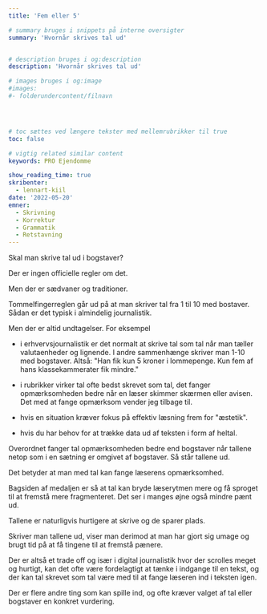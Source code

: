 ```yaml
---
title: 'Fem eller 5'

# summary bruges i snippets på interne oversigter
summary: 'Hvornår skrives tal ud'


# description bruges i og:description
description: 'Hvornår skrives tal ud'

# images bruges i og:image
#images:
#- folderundercontent/filnavn




# toc sættes ved længere tekster med mellemrubrikker til true
toc: false

# vigtig related similar content
keywords: PRO Ejendomme

show_reading_time: true
skribenter:
  - lennart-kiil
date: '2022-05-20'
emner:
  - Skrivning
  - Korrektur
  - Grammatik
  - Retstavning
---
```


Skal man skrive tal ud i bogstaver?

Der er ingen officielle regler om det.

Men der er sædvaner og traditioner.

Tommelfingerreglen går ud på at man skriver tal fra 1 til 10 med bostaver. Sådan er det typisk i almindelig journalistik.

Men der er altid undtagelser. For eksempel


- i erhvervsjournalistik er det normalt at skrive tal som tal når man tæller valutaenheder og lignende. I andre sammenhænge skriver man 1-10 med bogstaver. Altså: "Han fik kun 5 kroner i lommepenge. Kun fem af hans klassekammerater fik mindre."

- i rubrikker virker tal ofte bedst skrevet som tal, det fanger opmærksomheden bedre når en læser skimmer skærmen eller avisen. Det med at fange opmærksom vender jeg tilbage til.

- hvis en situation kræver fokus på effektiv læsning frem for "æstetik".

- hvis du har behov for at trække data ud af teksten i form af heltal.

Overordnet fanger tal opmærksomheden bedre end bogstaver når tallene netop som i en sætning er omgivet af bogstaver. Så står tallene ud.

Det betyder at man med tal kan fange læserens opmærksomhed.

Bagsiden af medaljen er så at tal kan bryde læserytmen mere og få sproget til at fremstå mere fragmenteret. Det ser i manges øjne også mindre pænt ud.

Tallene er naturligvis hurtigere at skrive og de sparer plads.

Skriver man tallene ud, viser man derimod at man har gjort sig umage og brugt tid på at få tingene til at fremstå pænere.

Der er altså et trade off og især i digital journalistik hvor der scrolles meget og hurtigt, kan det ofte være fordelagtigt at tænke i indgange til en tekst, og der kan tal skrevet som tal være med til at fange læseren ind i teksten igen. 


Der er flere andre ting som kan spille ind, og ofte kræver valget af tal eller bogstaver en konkret vurdering.
